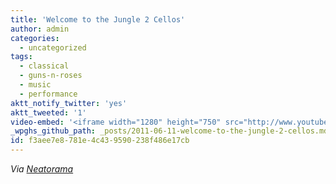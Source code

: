 ```yaml
---
title: 'Welcome to the Jungle 2 Cellos'
author: admin
categories:
  - uncategorized
tags:
  - classical
  - guns-n-roses
  - music
  - performance
aktt_notify_twitter: 'yes'
aktt_tweeted: '1'
video-embed: '<iframe width="1280" height="750" src="http://www.youtube.com/embed/_AYEgwwCYWw?rel=0&amp;hd=1" frameborder="0" allowfullscreen></iframe>'
_wpghs_github_path: _posts/2011-06-11-welcome-to-the-jungle-2-cellos.md
id: f3aee7e8-781e-4c43-9590-238f486e17cb
---
```

<p><i>Via </i><a href="http://www.neatorama.com/2011/06/11/welcome-to-the-jungle-on-two-cellos/" title="" target=""><i>Neatorama</i></a></p>
